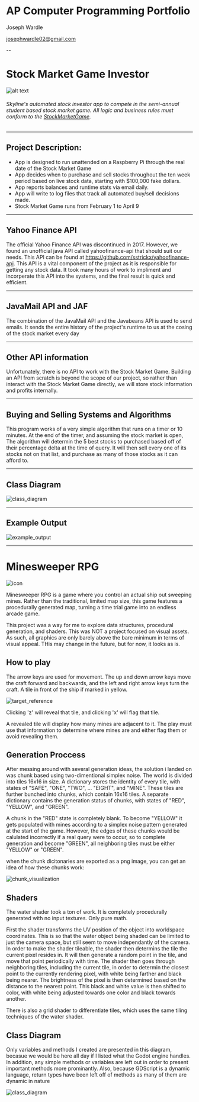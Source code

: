 # AP Computer Programming Portfolio

Joseph Wardle

<josephwardle02@gmail.com>

--
# Stock Market Game Investor

![alt text](http://www.stockmarketgame.org/img/horizontal_logo_lg.png "StockMarketGame")

###### Skyline's automated stock investor app to compete in the semi-annual student based stock market game. All logic and business rules must conform to the [StockMarketGame](http://www.stockmarketgame.org "Documentation").

---
## Project Description:
  * App is designed to run unattended on a Raspberry Pi through the real date of the Stock Market Game
  * App decides when to purchase and sell stocks throughout the ten week period based on live stock data, starting with $100,000 fake dollars.
  * App reports balances and runtime stats via email daily.
  * App will write to log files that track all automated buy/sell decisions made.
  * Stock Market Game runs from February 1 to April 9

---
## Yahoo Finance API

The official Yahoo Finance API was discontinued in 2017. However, we found an unofficial java API called yahoofinance-api that should suit our needs. This API can be found at https://github.com/sstrickx/yahoofinance-api. This API is a vital component of the project as it is responsible for getting any stock data. It took many hours of work to impliment and incorperate this API into the systems, and the final result is quick and efficient.

---
## JavaMail API and JAF

The combination of the JavaMail API and the Javabeans API is used to send emails. It sends the entire history of the project's runtime to us at the cosing of the stock market every day

---
## Other API information

Unfortunately, there is no API to work with the Stock Market Game. Building an API from scratch is beyond the scope of our project, so rather than interact with the Stock Market Game directly, we will store stock information and profits internally.

---
## Buying and Selling Systems and Algorithms

This program works of a very simple algorithm that runs on a timer or 10 minutes. At the end of the timer, and assuming the stock market is open, The algorithm will determin the 5 best stocks to purchased based off of their percentage delta at the time of query. It will then sell every one of its stocks not on that list, and purchase as many of those stocks as it can afford to.

---
## Class Diagram
![class_diagram](https://github.com/maadalchemist/APProgrammingPortfolio/blob/master/StockInvestor/doc/classDiagram.png)

---
## Example Output
![example_output](https://github.com/maadalchemist/APProgrammingPortfolio/blob/master/StockInvestor/doc/example_output.png)

---
# Minesweeper RPG

![icon](https://github.com/maadalchemist/APProgrammingPortfolio/blob/master/MinesweeperRPG/doc/icon.png)

Minesweeper RPG is a game where you control an actual ship out sweeping mines. Rather than the traditional, limited map size, this game features a procedurally generated map, turning a time trial game into an endless arcade game.

This project was a way for me to explore data structures, procedural generation, and shaders. This was NOT a project focused on visual assets. As such, all graphics are only barely above the bare minimum in terms of visual appeal. THis may change in the future, but for now, it looks as is.

## How to play
The arrow keys are used for movement. The up and down arrow keys move the craft forward and backwards, and the left and right arrow keys turn the craft. A tile in front of the ship if marked in yellow. 

![target_reference](https://github.com/maadalchemist/APProgrammingPortfolio/blob/master/MinesweeperRPG/doc/target_reference_screencap.png)

Clicking 'z' will reveal that tile, and clicking 'x' will flag that tile. 

 A revealed tile will display how many mines are adjacent to it. The play must use that information to determine where mines are and either flag them or avoid revealing them.

## Generation Proccess

After messing around with several generation ideas, the solution i landed on was chunk based using two-dimentional simplex noise. The world is divided into tiles 16x16 in size. A dictionary stores the identity of every tile, with states of "SAFE", "ONE", "TWO", ... "EIGHT", and "MINE". These tiles are further bunched into chunks, which contain 16x16 tiles. A separate dictionary contains the generation status of chunks, with states of "RED", "YELLOW", and "GREEN". 

A chunk in the "RED" state is completely blank. To become "YELLOW" it gets populated with mines according to a simplex noise pattern generated at the start of the game. However, the edges of these chunks would be calulated incorrectly if a real query were to occur, so to complete generation and become "GREEN", all neighboring tiles must be either "YELLOW" or "GREEN".

when the chunk dicitonaries are exported as a png image, you can get an idea of how these chunks work:

![chunk_visualization](https://github.com/maadalchemist/APProgrammingPortfolio/blob/master/MinesweeperRPG/doc/chunk_generation_visualization.png)

## Shaders

The water shader took a ton of work. It is completely procedurally generated with no input textures. Only pure math. 

First the shader transforms the UV position of the object into worldspace coordinates. This is so that the water object being shaded can be limited to just the camera space, but still seem to move independantly of the camera. In order to make the shader tileable, the shader then determins the tile the current pixel resides in. It will then generate a random point in the tile, and move that point periodically with time. The shader then goes through neighboring tiles, including the current tile, in order to determin the closest point to the currently rendering pixel, with white being farther and black being nearer. The brightness of the pixel is then determined based on the distance to the nearest point. This black and white value is then shifted to color, with white being adjusted towards one color and black towards another.

There is also a grid shader to differentiate tiles, which uses the same tiling techniques of the water shader.

## Class Diagram

Only variables and methods I created are presented in this diagram, becasue we would be here all day if I listed what the Godot engine handles. In addition, any simple methods or variables are left out in order to present important methods more prominantly. Also, because GDScript is a dynamic language, return types have been left off of methods as many of them are dynamic in nature

![class_diagram](https://github.com/maadalchemist/APProgrammingPortfolio/blob/master/MinesweeperRPG/doc/classDiagram.png)
